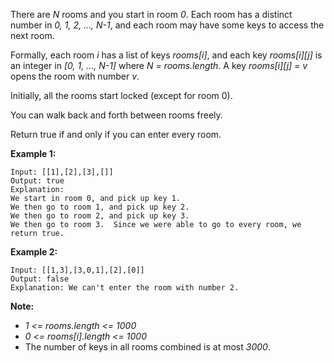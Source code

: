 There are *N* rooms and you start in room *0*. Each room has a distinct number in *0, 1, 2, ..., N-1*, and each room may have some keys to access the next room.

Formally, each room *i* has a list of keys *rooms[i]*, and each key *rooms[i][j]* is an integer in *[0, 1, ..., N-1]* where *N = rooms.length*. A key *rooms[i][j] = v* opens the room with number *v*.

Initially, all the rooms start locked (except for room 0).

You can walk back and forth between rooms freely.

Return true if and only if you can enter every room.

**Example 1:**
```
Input: [[1],[2],[3],[]]
Output: true
Explanation:
We start in room 0, and pick up key 1.
We then go to room 1, and pick up key 2.
We then go to room 2, and pick up key 3.
We then go to room 3.  Since we were able to go to every room, we return true.
```

**Example 2:**
```
Input: [[1,3],[3,0,1],[2],[0]]
Output: false
Explanation: We can't enter the room with number 2.
```

**Note:**

* *1 <= rooms.length <= 1000*
* *0 <= rooms[i].length <= 1000*
* The number of keys in all rooms combined is at most *3000*.